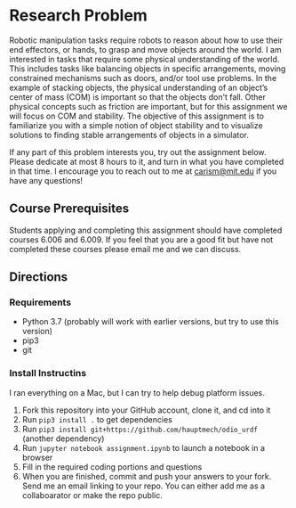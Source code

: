 # Research Problem

Robotic manipulation tasks require robots to reason about how to use their end effectors, or hands, to grasp and move objects around the world. I am interested in tasks that require some physical understanding of the world. This includes tasks like balancing objects in specific arrangements, moving constrained mechanisms such as doors, and/or tool use problems. In the example of stacking objects, the physical understanding of an object’s center of mass (COM) is important so that the objects don't fall. Other physical concepts such as friction are important, but for this assignment we will focus on COM and stability. The objective of this assignment is to familiarize you with a simple notion of object stability and to visualize solutions to finding stable arrangements of objects in a simulator.

If any part of this problem interests you, try out the assignment below. Please dedicate at most 8 hours to it, and turn in what you have completed in that time. I encourage you to reach out to me at carism@mit.edu if you have any questions!

## Course Prerequisites

Students applying and completing this assignment should have completed courses 6.006 and 6.009. If you feel that you are a good fit but have not completed these courses please email me and we can discuss.

## Directions

### Requirements

- Python 3.7 (probably will work with earlier versions, but try to use this version)
- pip3
- git

### Install Instructins

I ran everything on a Mac, but I can try to help debug platform issues.

1. Fork this repository into your GitHub account, clone it, and cd into it
2. Run ```pip3 install .``` to get dependencies
3. Run ```pip3 install git+https://github.com/hauptmech/odio_urdf``` (another dependency)
4. Run ```jupyter notebook assignment.ipynb``` to launch a notebook in a browser
5. Fill in the required coding portions and questions
6. When you are finished, commit and push your answers to your fork. Send me an email linking to your repo. You can either add me as a collaboarator or make the repo public.
